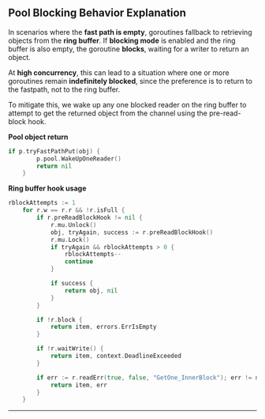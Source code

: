 ## Pool Blocking Behavior Explanation

In scenarios where the **fast path is empty**, goroutines fallback to retrieving objects from the **ring buffer**. If **blocking mode** is enabled and the ring buffer is also empty, the goroutine **blocks**, waiting for a writer to return an object.

At **high concurrency**, this can lead to a situation where one or more goroutines remain **indefinitely blocked**, since the preference is to return to the fastpath, not to the ring buffer.

To mitigate this, we wake up any one blocked reader on the ring buffer to attempt to get the returned object from the channel using the pre-read-block hook.

**Pool object return**

```go
if p.tryFastPathPut(obj) {
		p.pool.WakeUpOneReader()
		return nil
	}
```

**Ring buffer hook usage**

```go
rblockAttempts := 1
	for r.w == r.r && !r.isFull {
		if r.preReadBlockHook != nil {
			r.mu.Unlock()
			obj, tryAgain, success := r.preReadBlockHook()
			r.mu.Lock()
			if tryAgain && rblockAttempts > 0 {
				rblockAttempts--
				continue
			}

			if success {
				return obj, nil
			}
		}

		if !r.block {
			return item, errors.ErrIsEmpty
		}

		if !r.waitWrite() {
			return item, context.DeadlineExceeded
		}

		if err := r.readErr(true, false, "GetOne_InnerBlock"); err != nil {
			return item, err
		}
	}
```

---
